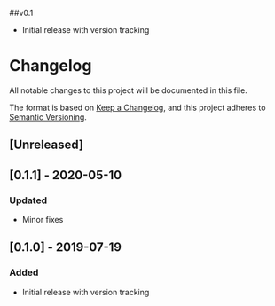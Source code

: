##v0.1
- Initial release with version tracking


# Changelog

All notable changes to this project will be documented in this file.

The format is based on [Keep a Changelog](https://keepachangelog.com/en/1.0.0/),
and this project adheres to [Semantic Versioning](https://semver.org/spec/v2.0.0.html).

## [Unreleased]

## [0.1.1] - 2020-05-10

### Updated

- Minor fixes

## [0.1.0] - 2019-07-19

### Added

- Initial release with version tracking